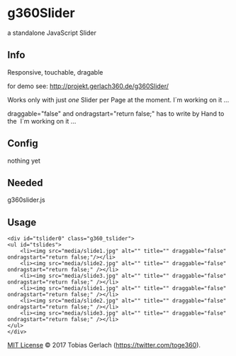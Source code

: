 # g360Slider
a standalone JavaScript Slider

## Info
Responsive, touchable, dragable

for demo see: http://projekt.gerlach360.de/g360Slider/

Works only with just *one* Slider per Page at the moment.
I´m working on it ...

draggable="false" and ondragstart="return false;"
has to write by Hand to the <img>
I´m working on it ...

## Config
nothing yet

## Needed
g360slider.js

## Usage
```
<div id="tslider0" class="g360_tslider">
<ul id="tslides">
	<li><img src="media/slide1.jpg" alt="" title="" draggable="false" ondragstart="return false;"/></li>
	<li><img src="media/slide2.jpg" alt="" title="" draggable="false" ondragstart="return false;" /></li>
	<li><img src="media/slide3.jpg" alt="" title="" draggable="false" ondragstart="return false;" /></li>
	<li><img src="media/slide1.jpg" alt="" title="" draggable="false" ondragstart="return false;" /></li>
	<li><img src="media/slide2.jpg" alt="" title="" draggable="false" ondragstart="return false;" /></li>
	<li><img src="media/slide3.jpg" alt="" title="" draggable="false" ondragstart="return false;" /></li>
</ul>
</div>
```
[MIT License](https://github.com/Toge360/g360Slider/blob/master/LICENSE.txt) © 2017 Tobias Gerlach (https://twitter.com/toge360).

